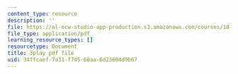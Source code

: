 ```yaml
---
content_type: resource
description: ''
file: https://ol-ocw-studio-app-production.s3.amazonaws.com/courses/18-02-multivariable-calculus-fall-2007/34ffcaef7a31f74560aa6d23604d9b67_24v9onS9Kcg.pdf
file_type: application/pdf
learning_resource_types: []
resourcetype: Document
title: 3play pdf file
uid: 34ffcaef-7a31-f745-60aa-6d23604d9b67
---
```

